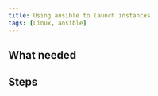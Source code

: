 ```yaml
---
title: Using ansible to launch instances
tags: [Linux, ansible]
---
```


## What needed

## Steps 




